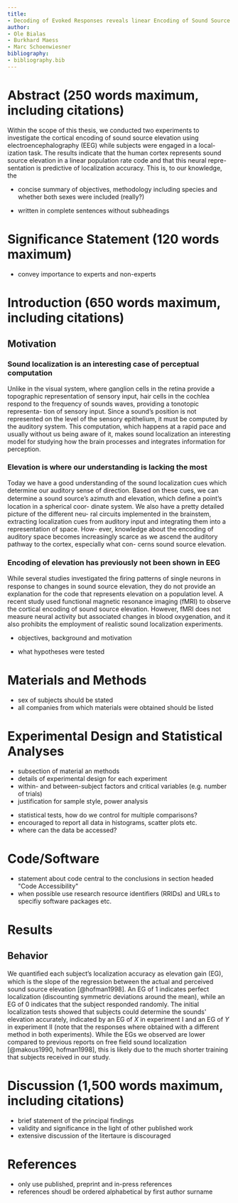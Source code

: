 ```yaml
---
title:
- Decoding of Evoked Responses reveals linear Encoding of Sound Source Elevation in Human Cortex
author:
- Ole Bialas
- Burkhard Maess
- Marc Schoenwiesner
bibliography: 
- bibliography.bib
---
```


# Abstract (250 words maximum, including citations)
Within the scope of this thesis, we conducted two
experiments to investigate the cortical encoding of sound source elevation
using electroencephalography (EEG) while subjects were engaged in a local-
ization task. The results indicate that the human cortex represents sound
source elevation in a linear population rate code and that this neural repre-
sentation is predictive of localization accuracy. This is, to our knowledge, the

- concise summary of objectives, methodology including species and whether both sexes were included (really?)
<!-- Do we really need to make it explicit that both sexes where studies? Seems kinda irrelevant -->
- written in complete sentences without subheadings

# Significance Statement (120 words maximum)
- convey importance to experts and non-experts

# Introduction (650 words maximum, including citations)

## Motivation

### Sound localization is an interesting case of perceptual computation
Unlike in the visual system, where ganglion cells in the retina provide
a topographic representation of sensory input, hair cells in the cochlea
respond to the frequency of sounds waves, providing a tonotopic representa-
tion of sensory input. Since a sound’s position is not represented on the level
of the sensory epithelium, it must be computed by the auditory system. This
computation, which happens at a rapid pace and usually without us being
aware of it, makes sound localization an interesting model for studying how
the brain processes and integrates information for perception.

### Elevation is where our understanding is lacking the most
Today we have a good understanding of the sound localization cues which determine our auditory
sense of direction. Based on these cues, we can determine a sound source’s
azimuth and elevation, which deﬁne a point’s location in a spherical coor-
dinate system. We also have a pretty detailed picture of the different neu-
ral circuits implemented in the brainstem, extracting localization cues from
auditory input and integrating them into a representation of space. How-
ever, knowledge about the encoding of auditory space becomes increasingly
scarce as we ascend the auditory pathway to the cortex, especially what con-
cerns sound source elevation.

### Encoding of elevation has previously not been shown in EEG
While several studies investigated the ﬁring patterns of single neurons in response to changes in sound source elevation,
they do not provide an explanation for the code that represents elevation
on a population level. A recent study used functional magnetic resonance
imaging (fMRI) to observe the cortical encoding of sound source elevation.
However, fMRI does not measure neural activity but associated changes in
blood oxygenation, and it also prohibits the employment of realistic sound
localization experiments.


- objectives, background and motivation

- what hypotheses were tested

# Materials and Methods
- sex of subjects should be stated
- all companies from which materials were obtained should be listed

# Experimental Design and Statistical Analyses
- subsection of material an methods
- details of experimental design for each experiment
- within- and between-subject factors and critical variables (e.g. number of trials)
- justification for sample style, power analysis
<!-- We didn't do a power analysis during planning, should be do one now? -->
- statistical tests, how do we control for multiple comparisons?
- encouraged to report all data in histograms, scatter plots etc.
- where can the data be accessed?

# Code/Software
- statement about code central to the conclusions in section headed "Code Accessibility"
- when possible use research resource identifiers (RRIDs) and URLs to specifiy software packages etc.

# Results
<!-- Should we organize results by kind of data / analysis (e.g. behavior, decoding etc.) or by experiment? I think kind of data/analysis makes more sense because otherwise we would have a really short section for Experiment I and really long section for Experiment II -->

## Behavior
We quantiﬁed each subject’s localization accuracy as elevation gain (EG), which is the slope of the regression between the actual and perceived sound source elevation [@hofman1998]. An EG of 1 indicates perfect localization (discounting symmetric deviations around the mean), while an EG of 0 indicates that the subject responded randomly. The initial localization tests showed that subjects could determine the sounds' elevation accurately, indicated by an EG of $X$ in experiment I and an EG of $Y$ in experiment II (note that the responses where obtained with a different method in both experiments). While the EGs we observed are lower compared to previous reports on free field sound localization [@makous1990, hofman1998], this is likely due to the much shorter training that subjects received in our study.

<!-- One figure for behavior that includes elevation gain for localization tests, elevation gain from experiment II and hitrates from experiment I-->

# Discussion (1,500 words maximum, including citations)
- brief statement of the principal findings
- validity and significance in the light of other published work
- extensive discussion of the litertaure is discouraged

# References
- only use published, preprint and in-press references
- references shoudl be ordered alphabetical by first author surname
